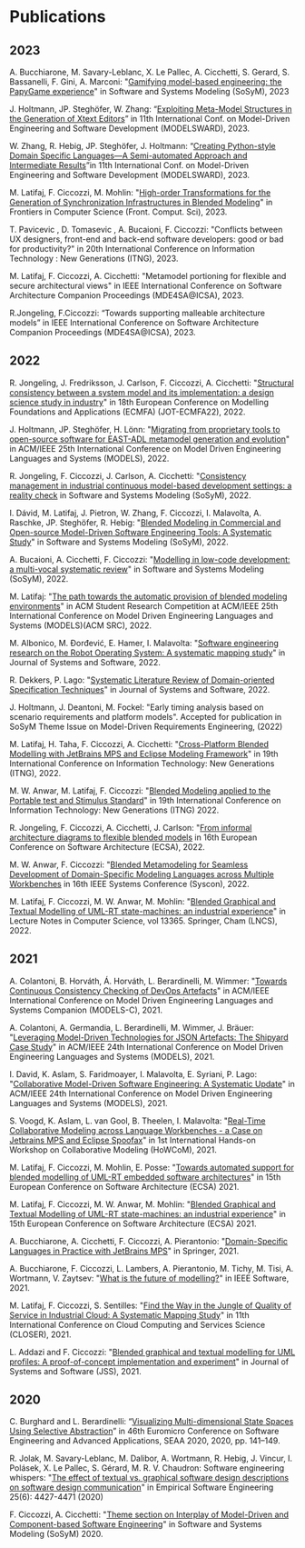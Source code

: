 ---
---

# Publications

## 2023

A. Bucchiarone, M. Savary-Leblanc, X. Le Pallec, A. Cicchetti, S. Gerard, S. Bassanelli, F. Gini, A. Marconi: "[Gamifying model-based engineering: the PapyGame experience](https://www.es.mdu.se/pdf_publications/6642.pdf)" in Software and Systems Modeling (SoSyM), 2023

J. Holtmann, JP. Steghöfer, W. Zhang: “[Exploiting Meta-Model Structures in the Generation of Xtext Editors](https://www.scitepress.org/PublicationsDetail.aspx?ID=lI5VixXma5Y=&t=1)” in 11th International Conf. on Model-Driven Engineering and Software Development (MODELSWARD), 2023.

W. Zhang, R. Hebig, JP. Steghöfer, J. Holtmann: “[Creating Python-style Domain Specific Languages—A Semi-automated Approach and Intermediate Results](https://www.scitepress.org/PublicationsDetail.aspx?ID=5fHdxJvcARo=&t=1)”in 11th International Conf. on Model-Driven Engineering and Software Development (MODELSWARD), 2023.

M. Latifaj, F. Ciccozzi, M. Mohlin: "[High-order Transformations for the Generation of Synchronization Infrastructures in Blended Modeling](https://www.frontiersin.org/articles/10.3389/fcomp.2022.1008062/full)" in Frontiers in Computer Science (Front. Comput. Sci), 2023.

T. Pavicevic , D. Tomasevic , A. Bucaioni, F. Ciccozzi: "Conflicts between UX designers, front-end and back-end software developers: good or bad for productivity?" in 20th International Conference on Information Technology : New Generations (ITNG), 2023.

M. Latifaj, F. Ciccozzi, A. Cicchetti: "Metamodel portioning for flexible and secure architectural views" in IEEE International Conference on Software Architecture Companion Proceedings (MDE4SA@ICSA), 2023.

R.Jongeling, F.Ciccozzi: “Towards supporting malleable architecture models” in IEEE International Conference on Software Architecture Companion Proceedings (MDE4SA@ICSA), 2023.


## 2022

R. Jongeling, J. Fredriksson, J. Carlson, F. Ciccozzi, A. Cicchetti: "[Structural consistency between a system model and its implementation: a design science study in industry](https://www.es.mdu.se/pdf_publications/6473.pdf)" in 18th European Conference on Modelling Foundations and Applications (ECMFA) (JOT-ECMFA22), 2022.

J. Holtmann, JP. Steghöfer, H. Lönn: "[Migrating from proprietary tools to open-source software for EAST-ADL metamodel generation and evolution](https://dl-acm-org.vu-nl.idm.oclc.org/doi/pdf/10.1145/3550356.3559084)" in ACM/IEEE 25th International Conference on Model Driven Engineering Languages and Systems (MODELS), 2022.

R. Jongeling, F. Ciccozzi, J. Carlson, A. Cicchetti: "[Consistency management in industrial continuous model-based development settings: a reality check](https://www.es.mdu.se/pdf_publications/6391.pdf) in Software and Systems Modeling (SoSyM), 2022.

I. Dávid, M. Latifaj, J. Pietron, W. Zhang, F. Ciccozzi, I. Malavolta, A. Raschke, JP. Steghöfer, R. Hebig: "[Blended Modeling in Commercial and Open-source Model-Driven Software Engineering Tools: A Systematic Study](https://link.springer.com/article/10.1007/s10270-022-01010-3)" in Software and Systems Modeling (SoSyM), 2022.

A. Bucaioni, A. Cicchetti, F. Ciccozzi: "[Modelling in low-code development: a multi-vocal systematic review](https://link.springer.com/article/10.1007/s10270-021-00964-0)" in Software and Systems Modeling (SoSyM), 2022.

M. Latifaj: "[The path towards the automatic provision of blended modeling environments](https://dl.acm.org/doi/abs/10.1145/3550356.3552394)" in ACM Student Research Competition at ACM/IEEE 25th International Conference on Model Driven Engineering Languages and Systems (MODELS)(ACM SRC), 2022.



M. Albonico, M. Đorđević, E. Hamer, I. Malavolta: "[Software engineering research on the Robot Operating System: A systematic mapping study](https://www-sciencedirect-com.vu-nl.idm.oclc.org/science/article/pii/S0164121222002503)" in Journal of Systems and Software, 2022.  

R. Dekkers, P. Lago: "[Systematic Literature Review of Domain-oriented Specification Techniques](https://www.sciencedirect.com/science/article/pii/S0164121222001261)" in Journal of Systems and Software, 2022.   

J. Holtmann, J. Deantoni, M. Fockel: "Early timing analysis based on scenario requirements and platform models". Accepted for publication in SoSyM Theme Issue on Model-Driven Requirements Engineering, (2022)

M. Latifaj, H. Taha, F. Ciccozzi, A. Cicchetti: "[Cross-Platform Blended Modelling with JetBrains MPS and Eclipse Modeling Framework](https://link-springer-com.vu-nl.idm.oclc.org/chapter/10.1007/978-3-030-97652-1_1)" in 19th International Conference on Information Technology: New Generations (ITNG), 2022.

M. W. Anwar, M. Latifaj, F. Ciccozzi: "[Blended Modeling applied to the Portable test and Stimulus Standard](https://link.springer.com/chapter/10.1007/978-3-030-97652-1_6)" in 19th International Conference on Information Technology: New Generations (ITNG) 2022.

R. Jongeling, F. Ciccozzi, A. Cicchetti, J. Carlson: "[From informal architecture diagrams to flexible blended models](https://www.es.mdu.se/pdf_publications/6481.pdf) in 16th European Conference on Software Architecture (ECSA), 2022.

M. W. Anwar, F. Ciccozzi: "[Blended Metamodeling for Seamless Development of Domain-Specific Modeling Languages across Multiple Workbenches](https://ieeexplore.ieee.org/document/9773924) in 16th IEEE Systems Conference (Syscon), 2022.

M. Latifaj, F. Ciccozzi, M. W. Anwar, M. Mohlin: "[Blended Graphical and Textual Modelling of UML-RT state-machines: an industrial experience](https://link-springer-com.vu-nl.idm.oclc.org/chapter/10.1007/978-3-031-15116-3_2)" in Lecture Notes in Computer Science, vol 13365. Springer, Cham (LNCS), 2022. 

## 2021

A. Colantoni, B. Horváth, Á. Horváth, L. Berardinelli, M. Wimmer: "[Towards Continuous Consistency Checking of DevOps Artefacts](https://ieeexplore.ieee.org/abstract/document/9643713)" in ACM/IEEE International Conference on Model Driven Engineering Languages and Systems Companion (MODELS-C), 2021.

A. Colantoni, A. Germandia, L. Berardinelli, M. Wimmer, J. Bräuer: "[Leveraging Model-Driven Technologies for JSON Artefacts: The Shipyard Case Study](https://ieeexplore.ieee.org/abstract/document/9592494)" in ACM/IEEE 24th International Conference on Model Driven Engineering Languages and Systems (MODELS), 2021.

I. David, K. Aslam, S. Faridmoayer, I. Malavolta, E. Syriani, P. Lago: "[Collaborative Model-Driven Software Engineering: A Systematic Update](http://www.ivanomalavolta.com/files/papers/MODELS_2021.pdf)" in ACM/IEEE 24th International Conference on Model Driven Engineering Languages and Systems (MODELS), 2021.

S. Voogd, K. Aslam, L. van Gool, B. Theelen, I. Malavolta: "[Real-Time Collaborative Modeling across Language Workbenches - a Case on Jetbrains MPS and Eclipse Spoofax](http://www.ivanomalavolta.com/files/papers/HoWCoM_2021.pdf)" in 1st International Hands-on Workshop on Collaborative Modeling (HoWCoM), 2021.

M. Latifaj, F. Ciccozzi, M. Mohlin, E. Posse: "[Towards automated support for blended modelling of UML-RT embedded software architectures](http://www.es.mdh.se/pdf_publications/6285.pdf)" in 15th European Conference on Software Architecture (ECSA) 2021.

M. Latifaj, F. Ciccozzi, M. W. Anwar, M. Mohlin: "[Blended Graphical and Textual Modelling of UML-RT state-machines: an industrial experience](https://www.es.mdu.se/pdf_publications/6482.pdf)" in 15th European Conference on Software Architecture (ECSA) 2021.

A. Bucchiarone, A. Cicchetti, F. Ciccozzi, A. Pierantonio: "[Domain-Specific Languages in Practice with JetBrains MPS](https://link.springer.com/book/10.1007/978-3-030-73758-0)" in Springer, 2021.

A. Bucchiarone, F. Ciccozzi, L. Lambers, A. Pierantonio, M. Tichy, M. Tisi, A. Wortmann, V. Zaytsev: "[What is the future of modelling?](https://ieeexplore.ieee.org/document/9354405)" in IEEE Software, 2021.

M. Latifaj, F. Ciccozzi, S. Sentilles: "[Find the Way in the Jungle of Quality of Service in Industrial Cloud: A Systematic Mapping Study](https://www.es.mdu.se/pdf_publications/6203.pdf)" in 11th International Conference on Cloud Computing and Services Science (CLOSER), 2021.

L. Addazi and F. Ciccozzi: "[Blended graphical and textual modelling for UML profiles: A proof-of-concept implementation and experiment](https://doi.org/10.1016/j.jss.2021.110912)" in Journal of Systems and Software (JSS), 2021.

## 2020

C. Burghard and L. Berardinelli: “[Visualizing Multi-dimensional State Spaces Using Selective Abstraction](https://ieeexplore.ieee.org/document/9226336 )”  in 46th Euromicro Conference on Software Engineering and Advanced Applications, SEAA 2020, 2020, pp. 141–149.

R. Jolak, M. Savary-Leblanc, M. Dalibor, A. Wortmann, R. Hebig, J. Vincur, I. Polásek, X. Le Pallec, S. Gérard, M. R. V. Chaudron:
Software engineering whispers: "[The effect of textual vs. graphical software design descriptions on software design communication](https://doi.org/10.1007/s10664-020-09835-6)" in Empirical Software Engineering 25(6): 4427-4471 (2020)

F. Ciccozzi, A. Cicchetti: "[Theme section on Interplay of Model-Driven and Component-based Software Engineering](https://link.springer.com/article/10.1007/s10270-020-00812-7)" in Software and Systems Modeling (SoSyM) 2020.
